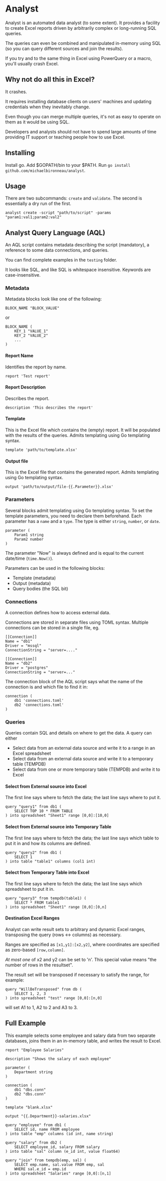 # Analyst

Analyst is an automated data analyst (to some extent). It provides a facility to create Excel reports driven by arbitrarily complex or long-running SQL queries.

The queries can even be combined and manipulated in-memory using SQL (so you can query different sources and join the results). 

If you try and to the same thing in Excel using PowerQuery or a macro, you'll usually crash Excel.

## Why not do all this in Excel?

It crashes.

It requires installing database clients on users' machines and updating credentials when they inevitably change. 

Even though you can merge multiple queries, it's not as easy to operate on them as it would be using SQL.

Developers and analysts should not have to spend large amounts of time providing IT support or teaching people how to use Excel.

## Installing

Install go. Add $GOPATH/bin to your $PATH. Run `go install github.com/michaelbironneau/analyst`. 

## Usage

There are two subcommands: `create` and `validate`. The second is essentially a dry run of the first.

	analyst create -script "path/to/script" -params "param1:val1;param2:val2"

## Analyst Query Language (AQL)

An AQL script contains metadata describing the script (mandatory), a reference to some data connections, and queries.

You can find complete examples in the `testing` folder.

It looks like SQL, and like SQL is whitespace insensitive. Keywords are 
case-insensitive.

### Metadata

Metadata blocks look like one of the following:

	BLOCK_NAME "BLOCK_VALUE"

or

	BLOCK_NAME (
    	KEY_1 "VALUE_1"
        KEY_2 "VALUE_2"
        ...
    )

#### Report Name

Identifies the report by name.

	report 'Test report'

#### Report Description

Describes the report.

	description 'This describes the report'

#### Template

This is the Excel file which contains the (empty) report. It will be populated with the results of the queries. Admits templating using Go templating syntax.

	template 'path/to/template.xlsx'

#### Output file

This is the Excel file that contains the generated report. Admits templating using Go templating syntax.

	output 'path/to/output/file-{{.Parameter}}.xlsx'

### Parameters

Several blocks admit templating using Go templating syntax. To set the template parameters, you need to declare them beforehand. Each parameter has a `name` and a `type`. The type is either `string`, `number`, or `date`.

	parameter (
    	Param1 string
        Param2 number
    )

The parameter "Now" is always defined and is equal to the current date/time (`time.Now()`).

Parameters can be used in the following blocks:

* Template (metadata)
* Output (metadata)
* Query bodies (the SQL bit)

### Connections

A connection defines how to access external data.

Connections are stored in separate files using TOML syntax. Multiple connections can be stored in a single file, eg.

	[[Connection]]
    Name = "db1"
    Driver = "mssql"
    ConnectionString = "server=...."

    [[Connection]]
    Name = "db2"
    Driver = "postgres"
    ConnectionString = "server=..."

The connection block of the AQL script says what the name of the connection is and which file to find it in:

	connection (
    	db1 'connections.toml'
        db2 'connections.toml'
    )

### Queries

Queries contain SQL and details on where to get the data. A query can either

* Select data from an external data source and write it to a range in an Excel spreadsheet
* Select data from an external data source and write it to a temporary table (TEMPDB)
* Select data from one or more temporary table (TEMPDB) and write it to Excel

#### Select from External source into Excel
The first line says where to fetch the data; the last line says where to put it.

	query "query1" from db1 (
    	SELECT TOP 10 * FROM TABLE
    ) into spreadsheet "Sheet1" range [0,0]:[10,0]

#### Select from External source into Temporary Table

The first line says where to fetch the data; the last line says which table to put it in and how its columns are defined.

	query "query2" from db1 (
    	SELECT 1
    ) into table "table1" columns (col1 int)

#### Select from Temporary Table into Excel

The first line says where to fetch the data; the last line says which spreadsheet to put it in.

	query "query3" from tempdb(table1) (
    	SELECT * FROM table1
    ) into spreadsheet "Sheet1" range [0,0]:[0,n]

#### Destination Excel Ranges

Analyst can write result sets to arbitrary and dynamic Excel ranges, transposing the query (rows <-> columns) as necessary.

Ranges are specified as `[x1,y1]:[x2,y2]`, where coordinates are specified as zero-based `[row,column]`. 

*At most one* of x2 and y2 can be set to 'n'. This special value means "the number of rows in the resultset". 

The result set will be transposed if necessary to satisfy the range, for example:

	query "WillBeTransposed" from db (
    	SELECT 1, 2, 3
    ) into spreadsheet "test" range [0,0]:[n,0]

will set A1 to 1, A2 to 2 and A3 to 3.

## Full Example

This example selects some employee and salary data from two separate databases, joins them in an in-memory table, and writes the result to Excel.

	report "Employee Salaries"

    description "Shows the salary of each employee"

    parameter (
    	Department string
    )

    connection (
    	db1 "dbs.conn"
        db2 "dbs.conn"
    )

    template "blank.xlsx"

    output "{{.Department}}-salaries.xlsx"

    query "employee" from db1 (
    	SELECT id, name FROM employee
    ) into table "emp" columns (id int, name string)

    query "salary" from db2 (
    	SELECT employee_id, salary FROM salary
    ) into table "sal" column (e_id int, value float64)

    query "join" from tempdb(emp, sal) (
    	SELECT emp.name, sal.value FROM emp, sal
        WHERE sal.e_id = emp.id
    ) into spreadsheet "Salaries" range [0,0]:[n,1]